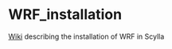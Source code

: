 # WRF_installation
[Wiki](https://github.com/pmlmodelling/WRF_installation/wiki) describing the installation of WRF in Scylla

